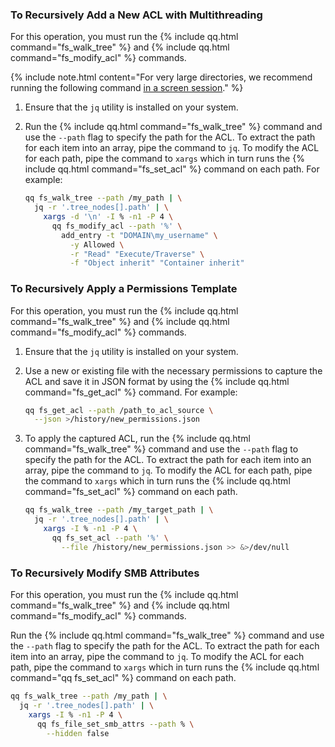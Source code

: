 ### To Recursively Add a New ACL with Multithreading
For this operation, you must run the {% include qq.html command="fs_walk_tree" %} and {% include qq.html command="fs_modify_acl" %} commands.

{% include note.html content="For very large directories, we recommend running the following command [in a screen session](https://linuxize.com/post/how-to-use-linux-screen/)." %}

1. Ensure that the `jq` utility is installed on your system.

1. Run the {% include qq.html command="fs_walk_tree" %} command and use the `--path` flag to specify the path for the ACL. To extract the path for each item into an array, pipe the command to `jq`. To modify the ACL for each path, pipe the command to `xargs` which in turn runs the {% include qq.html command="fs_set_acl" %} command on each path. For example:

   ```bash
   qq fs_walk_tree --path /my_path | \
     jq -r '.tree_nodes[].path' | \
       xargs -d '\n' -I % -n1 -P 4 \
         qq fs_modify_acl --path '%' \
           add_entry -t "DOMAIN\my_username" \
             -y Allowed \
             -r "Read" "Execute/Traverse" \
             -f "Object inherit" "Container inherit"
   ```

### To Recursively Apply a Permissions Template
For this operation, you must run the {% include qq.html command="fs_walk_tree" %} and {% include qq.html command="fs_modify_acl" %} commands.

1. Ensure that the `jq` utility is installed on your system.

1. Use a new or existing file with the necessary permissions to capture the ACL and save it in JSON format by using the {% include qq.html command="fs_get_acl" %} command. For example:
   
   ```bash
   qq fs_get_acl --path /path_to_acl_source \
     --json >/history/new_permissions.json
   ```

1. To apply the captured ACL, run the {% include qq.html command="fs_walk_tree" %} command and use the `--path` flag to specify the path for the ACL. To extract the path for each item into an array, pipe the command to `jq`. To modify the ACL for each path, pipe the command to `xargs` which in turn runs the {% include qq.html command="fs_set_acl" %} command on each path.

   ```bash
   qq fs_walk_tree --path /my_target_path | \
     jq -r '.tree_nodes[].path' | \
       xargs -I % -n1 -P 4 \
         qq fs_set_acl --path '%' \
           --file /history/new_permissions.json >> &>/dev/null
   ```

### To Recursively Modify SMB Attributes
For this operation, you must run the {% include qq.html command="fs_walk_tree" %} and {% include qq.html command="fs_modify_acl" %} commands.

Run the {% include qq.html command="fs_walk_tree" %} command and use the `--path` flag to specify the path for the ACL. To extract the path for each item into an array, pipe the command to `jq`. To modify the ACL for each path, pipe the command to `xargs` which in turn runs the {% include qq.html command="qq fs_set_acl" %} command on each path.

```bash
qq fs_walk_tree --path /my_path | \
  jq -r '.tree_nodes[].path' | \
    xargs -I % -n1 -P 4 \
      qq fs_file_set_smb_attrs --path % \
        --hidden false
```
